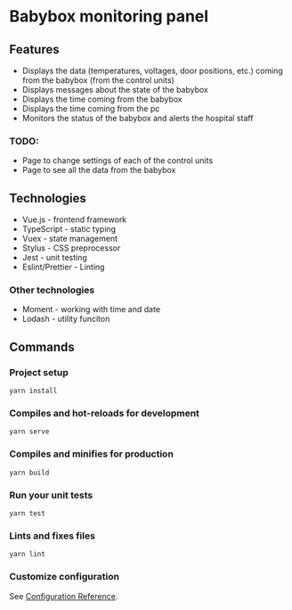 # Babybox monitoring panel

## Features

- Displays the data (temperatures, voltages, door positions, etc.) coming from the babybox (from the control units)
- Displays messages about the state of the babybox
- Displays the time coming from the babybox
- Displays the time coming from the pc
- Monitors the status of the babybox and alerts the hospital staff

### TODO:

- Page to change settings of each of the control units
- Page to see all the data from the babybox

## Technologies

- Vue.js - frontend framework
- TypeScript - static typing
- Vuex - state management
- Stylus - CSS preprocessor
- Jest - unit testing
- Eslint/Prettier - Linting

### Other technologies

- Moment - working with time and date
- Lodash - utility funciton

## Commands

### Project setup

```
yarn install
```

### Compiles and hot-reloads for development

```
yarn serve
```

### Compiles and minifies for production

```
yarn build
```

### Run your unit tests

```
yarn test
```

### Lints and fixes files

```
yarn lint
```

### Customize configuration

See [Configuration Reference](https://cli.vuejs.org/config/).
